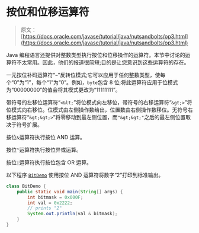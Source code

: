 # 按位和位移运算符

> 原文： [https://docs.oracle.com/javase/tutorial/java/nutsandbolts/op3.html](https://docs.oracle.com/javase/tutorial/java/nutsandbolts/op3.html)

Java 编程语言还提供对整数类型执行按位和位移操作的运算符。本节中讨论的运算符不太常用。因此，他们的报道很简短;目的是让您意识到这些运算符的存在。

一元按位补码运算符“`~`”反转位模式;它可以应用于任何整数类型，使每个“0”为“1”，每个“1”为“0”。例如，`byte`包含 8 位;将此运算符应用于位模式为“00000000”的值会将其模式更改为“11111111”。

带符号的左移位运算符“`<&lt;`”将位模式向左移位，带符号的右移运算符“`&gt;>`”将位模式向右移位。位模式由左侧操作数给出，位置数由右侧操作数移位。无符号右移运算符“`&gt;&gt;>`”将零移动到最左侧位置，而`"&gt;&gt;"`之后的最左侧位置取决于符号扩展。

按位`&`运算符执行按位 AND 运算。

按位`^`运算符执行按位异或运算。

按位`|`运算符执行按位包含 OR 运算。

以下程序 [`BitDemo`](examples/BitDemo.java) 使用按位 AND 运算符将数字“2”打印到标准输出。

```java
class BitDemo {
    public static void main(String[] args) {
        int bitmask = 0x000F;
        int val = 0x2222;
        // prints "2"
        System.out.println(val & bitmask);
    }
}

```